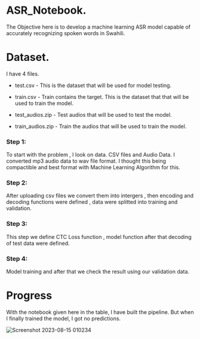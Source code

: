 # ASR_Notebook.

The Objective here is to develop a machine learning ASR model capable of accurately recognizing spoken words in Swahili.


# Dataset.

I have 4 files.

- test.csv - This is the dataset that will be used for model testing.

- train.csv  - Train contains the target. This is the dataset that that will be used to train the model.

- test_audios.zip - Test audios that will be used to test the model.

- train_audios.zip - Train the audios that will be used to train the model.

### Step 1:
To start with the problem , I look on data. CSV files and Audio Data. I converted mp3 audio data to wav file format. I thought this being compactible and best format with Machine Learning Algorithm for this. 

### Step 2:
After uploading csv files we convert them into intergers , then encoding and decoding functions were defined , data were splitted into training and validation.

### Step 3:
This step we define CTC Loss function , model function after that decoding of test data were defined.

### Step 4:

Model training and after that we check the result using our validation data.

# Progress

With the notebook given here in the table, I have built the pipeline. But when I finally trained the model, I got no predictions.


![Screenshot 2023-08-15 010234](https://github.com/MGASALUCAS/ASR_Notebook./assets/88959075/8240498e-7fbb-468a-9d9b-27ebf5debc9e)